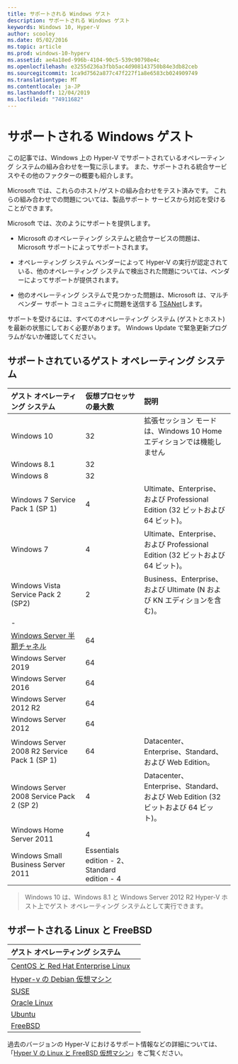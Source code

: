 ```yaml
---
title: サポートされる Windows ゲスト
description: サポートされる Windows ゲスト
keywords: Windows 10, Hyper-V
author: scooley
ms.date: 05/02/2016
ms.topic: article
ms.prod: windows-10-hyperv
ms.assetid: ae4a18ed-996b-4104-90c5-539c90798e4c
ms.openlocfilehash: e3255d236a3fbb5ac4d908143750b84e3db82ceb
ms.sourcegitcommit: 1ca9d7562a877c47f227f1a8e6583cb024909749
ms.translationtype: MT
ms.contentlocale: ja-JP
ms.lasthandoff: 12/04/2019
ms.locfileid: "74911682"
---
```

# <a name="supported-windows-guests"></a>サポートされる Windows ゲスト

この記事では、Windows 上の Hyper-V でサポートされているオペレーティング システムの組み合わせを一覧に示します。  また、サポートされる統合サービスやその他のファクターの概要も紹介します。

Microsoft では、これらのホスト/ゲストの組み合わせをテスト済みです。  これらの組み合わせでの問題については、製品サポート サービスから対応を受けることができます。

Microsoft では、次のようにサポートを提供します。

* Microsoft のオペレーティング システムと統合サービスの問題は、Microsoft サポートによってサポートされます。

* オペレーティング システム ベンダーによって Hyper-V の実行が認定されている、他のオペレーティング システムで検出された問題については、ベンダーによってサポートが提供されます。

* 他のオペレーティング システムで見つかった問題は、Microsoft は、マルチ ベンダー サポート コミュニティに問題を送信する [TSANet](http://www.tsanet.org/)します。

サポートを受けるには、すべてのオペレーティング システム (ゲストとホスト) を最新の状態にしておく必要があります。  Windows Update で緊急更新プログラムがないか確認してください。

## <a name="supported-guest-operating-systems"></a>サポートされているゲスト オペレーティング システム

| ゲスト オペレーティング システム |  仮想プロセッサの最大数 | 説明 |
|:-----|:-----|:-----|
| Windows 10 | 32 |拡張セッション モードは、Windows 10 Home エディションでは機能しません |
| Windows 8.1 | 32 | |
| Windows 8 | 32 ||
| Windows 7 Service Pack 1 (SP 1) | 4 | Ultimate、Enterprise、および Professional Edition (32 ビットおよび 64 ビット)。 |
| Windows 7 | 4 | Ultimate、Enterprise、および Professional Edition (32 ビットおよび 64 ビット)。 |
| Windows Vista Service Pack 2 (SP2) | 2 | Business、Enterprise、および Ultimate (N および KN エディションを含む)。 |
| - | | |
| [Windows Server 半期チャネル](https://docs.microsoft.com/windows-server/get-started/semi-annual-channel-overview) | 64 | |
| Windows Server 2019 | 64 | |
| Windows Server 2016 | 64 | |
| Windows Server 2012 R2 | 64 | |
| Windows Server 2012 | 64 | |
| Windows Server 2008 R2 Service Pack 1 (SP 1) | 64 | Datacenter、Enterprise、Standard、および Web Edition。 |
| Windows Server 2008 Service Pack 2 (SP 2) | 4 | Datacenter、Enterprise、Standard、および Web Edition (32 ビットおよび 64 ビット)。 |
| Windows Home Server 2011 | 4 | |
| Windows Small Business Server 2011 | Essentials edition - 2、Standard edition - 4 | |

> Windows 10 は、Windows 8.1 と Windows Server 2012 R2 Hyper-V ホスト上でゲスト オペレーティング システムとして実行できます。

## <a name="supported-linux-and-free-bsd"></a>サポートされる Linux と FreeBSD

| ゲスト オペレーティング システム |  |
|:-----|:------|
| [CentOS と Red Hat Enterprise Linux](https://docs.microsoft.com/windows-server/virtualization/hyper-v/Supported-CentOS-and-Red-Hat-Enterprise-Linux-virtual-machines-on-Hyper-V) | |
| [Hyper-v の Debian 仮想マシン](https://docs.microsoft.com/windows-server/virtualization/hyper-v/Supported-Debian-virtual-machines-on-Hyper-V) | |
| [SUSE](https://docs.microsoft.com/windows-server/virtualization/hyper-v/Supported-SUSE-virtual-machines-on-Hyper-V) | |
| [Oracle Linux](https://docs.microsoft.com/windows-server/virtualization/hyper-v/Supported-Oracle-Linux-virtual-machines-on-Hyper-V)  | |
| [Ubuntu](https://docs.microsoft.com/windows-server/virtualization/hyper-v/Supported-Ubuntu-virtual-machines-on-Hyper-V) | |
| [FreeBSD](https://docs.microsoft.com/windows-server/virtualization/hyper-v/Supported-FreeBSD-virtual-machines-on-Hyper-V) | |

過去のバージョンの Hyper-V におけるサポート情報などの詳細については、「[Hyper V の Linux と FreeBSD 仮想マシン](https://docs.microsoft.com/windows-server/virtualization/hyper-v/Supported-Linux-and-FreeBSD-virtual-machines-for-Hyper-V-on-Windows)」をご覧ください。
